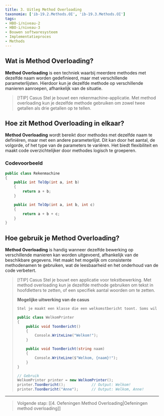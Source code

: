```yaml
---
title: 3. Uitleg Method Overloading
taxonomie: ['ib-19.2.Methods.OI', 'ib-19.3.Methods.OI']
tags:
- HBO-i/niveau-2
- HBO-i/niveau-3
- Bouwen softwaresysteem
- Implementatieproces
- Methods
---
```


## Wat is Method Overloading?
**Method Overloading** is een techniek waarbij meerdere methodes met dezelfde naam worden gedefinieerd, maar met verschillende parameterlijsten. Hierdoor kun je dezelfde methode op verschillende manieren aanroepen, afhankelijk van de situatie.

> [!TIP] Casus
> Stel je bouwt een rekenmachine-applicatie. Met method overloading kun je dezelfde methode gebruiken om zowel twee getallen als drie getallen op te tellen.

## Hoe zit Method Overloading in elkaar?
**Method Overloading** wordt bereikt door methodes met dezelfde naam te definiëren, maar met een andere parameterlijst. Dit kan door het aantal, de volgorde, of het type van de parameters te variëren. Het biedt flexibiliteit en maakt code overzichtelijker door methodes logisch te groeperen.

### Codevoorbeeld
```csharp
public class Rekenmachine
{
    public int TelOp(int a, int b)
    {
        return a + b;
    }

    public int TelOp(int a, int b, int c)
    {
        return a + b + c;
    }
}
```

## Hoe gebruik je Method Overloading?
**Method Overloading** is handig wanneer dezelfde bewerking op verschillende manieren kan worden uitgevoerd, afhankelijk van de beschikbare gegevens. Het maakt het mogelijk om consistente methodenamen te gebruiken, wat de leesbaarheid en het onderhoud van de code verbetert.

> [!TIP] Casus
> Stel je bouwt een applicatie voor tekstbewerking. Met method overloading kun je dezelfde methode gebruiken om tekst in hoofdletters te zetten, of een specifiek aantal woorden om te zetten.
> 
> **Mogelijke uitwerking van de casus**
> ```csharp
> Stel je maakt een klasse die een welkomstbericht toont. Soms wil je gewoon "Welkom!" tonen en soms wil je de naam van een persoon toevoegen aan het bericht.
> 
> public class WelkomPrinter
> {
>     public void ToonBericht()
>     {
>         Console.WriteLine("Welkom!");
>     }
> 
>     public void ToonBericht(string naam)
>     {
>         Console.WriteLine($"Welkom, {naam}!");
>     }
> }
> 
> // Gebruik
> WelkomPrinter printer = new WelkomPrinter();
> printer.ToonBericht();            // Output: Welkom!
> printer.ToonBericht("Anne");      // Output: Welkom, Anne!
> ```

---

> Volgende stap: [[4. Oefeningen Method Overloading|Oefeningen method overloading]]
